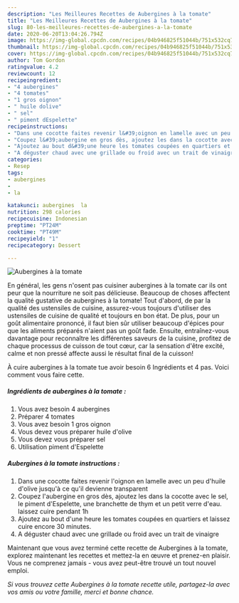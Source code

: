 ```yaml
---
description: "Les Meilleures Recettes de Aubergines à la tomate"
title: "Les Meilleures Recettes de Aubergines à la tomate"
slug: 80-les-meilleures-recettes-de-aubergines-a-la-tomate
date: 2020-06-20T13:04:26.794Z
image: https://img-global.cpcdn.com/recipes/04b946825f51044b/751x532cq70/aubergines-a-la-tomate-photo-principale-de-la-recette.jpg
thumbnail: https://img-global.cpcdn.com/recipes/04b946825f51044b/751x532cq70/aubergines-a-la-tomate-photo-principale-de-la-recette.jpg
cover: https://img-global.cpcdn.com/recipes/04b946825f51044b/751x532cq70/aubergines-a-la-tomate-photo-principale-de-la-recette.jpg
author: Tom Gordon
ratingvalue: 4.2
reviewcount: 12
recipeingredient:
- "4 aubergines"
- "4 tomates"
- "1 gros oignon"
- " huile dolive"
- " sel"
- " piment dEspelette"
recipeinstructions:
- "Dans une cocotte faites revenir l&#39;oignon en lamelle avec un peu d&#39;huile d&#39;olive jusqu&#39;à ce qu&#39;il devienne transparent"
- "Coupez l&#39;aubergine en gros dès, ajoutez les dans la cocotte avec le sel, le piment d&#39;Espelette, une branchette de thym et un petit verre d&#39;eau. laissez cuire pendant 1h"
- "Ajoutez au bout d&#39;une heure les tomates coupées en quartiers et laissez cuire encore 30 minutes."
- "A déguster chaud avec une grillade ou froid avec un trait de vinaigre"
categories:
- Resep
tags:
- aubergines
- 
- la

katakunci: aubergines  la 
nutrition: 298 calories
recipecuisine: Indonesian
preptime: "PT24M"
cooktime: "PT49M"
recipeyield: "1"
recipecategory: Dessert

---
```



![Aubergines à la tomate](https://img-global.cpcdn.com/recipes/04b946825f51044b/751x532cq70/aubergines-a-la-tomate-photo-principale-de-la-recette.jpg)

En général, les gens n'osent pas cuisiner aubergines à la tomate car ils ont peur que la nourriture ne soit pas délicieuse. Beaucoup de choses affectent la qualité gustative de aubergines à la tomate! Tout d'abord, de par la qualité des ustensiles de cuisine, assurez-vous toujours d'utiliser des ustensiles de cuisine de qualité et toujours en bon état. De plus, pour un goût alimentaire prononcé, il faut bien sûr utiliser beaucoup d'épices pour que les aliments préparés n'aient pas un goût fade. Ensuite, entraînez-vous davantage pour reconnaître les différentes saveurs de la cuisine, profitez de chaque processus de cuisson de tout cœur, car la sensation d'être excité, calme et non pressé affecte aussi le résultat final de la cuisson!

<!--inarticleads1-->

À cuire aubergines à la tomate tue avoir besoin 6 Ingrédients et 4 pas. Voici comment vous faire cette.

##### Ingrédients de aubergines à la tomate :

1. Vous avez besoin 4 aubergines
1. Préparer 4 tomates
1. Vous avez besoin 1 gros oignon
1. Vous devez vous préparer  huile d&#39;olive
1. Vous devez vous préparer  sel
1. Utilisation  piment d&#39;Espelette




<!--inarticleads2-->

##### Aubergines à la tomate instructions :

1. Dans une cocotte faites revenir l&#39;oignon en lamelle avec un peu d&#39;huile d&#39;olive jusqu&#39;à ce qu&#39;il devienne transparent
1. Coupez l&#39;aubergine en gros dès, ajoutez les dans la cocotte avec le sel, le piment d&#39;Espelette, une branchette de thym et un petit verre d&#39;eau. laissez cuire pendant 1h
1. Ajoutez au bout d&#39;une heure les tomates coupées en quartiers et laissez cuire encore 30 minutes.
1. A déguster chaud avec une grillade ou froid avec un trait de vinaigre




<!--inarticleads1-->

<p>
Maintenant que vous avez terminé cette recette de Aubergines à la tomate, explorez maintenant les recettes et mettez-la en œuvre et prenez-en plaisir. Vous ne comprenez jamais - vous avez peut-être trouvé un tout nouvel emploi.
</p>

<p>
<i>Si vous trouvez cette Aubergines à la tomate recette utile, partagez-la avec vos amis ou votre famille, merci et bonne chance.</i>
</p>

